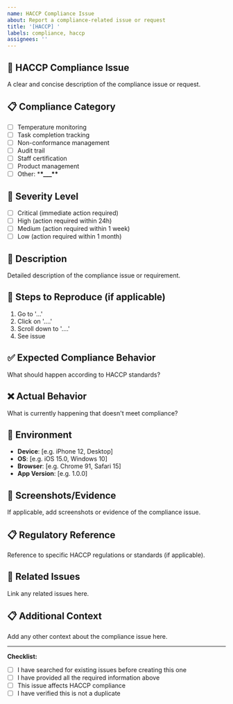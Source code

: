 ```yaml
---
name: HACCP Compliance Issue
about: Report a compliance-related issue or request
title: '[HACCP] '
labels: compliance, haccp
assignees: ''
---
```


## 🏥 HACCP Compliance Issue

A clear and concise description of the compliance issue or request.

## 📋 Compliance Category

- [ ] Temperature monitoring
- [ ] Task completion tracking
- [ ] Non-conformance management
- [ ] Audit trail
- [ ] Staff certification
- [ ] Product management
- [ ] Other: \***\*\_\_\_\*\***

## 🚨 Severity Level

- [ ] Critical (immediate action required)
- [ ] High (action required within 24h)
- [ ] Medium (action required within 1 week)
- [ ] Low (action required within 1 month)

## 📝 Description

Detailed description of the compliance issue or requirement.

## 🔄 Steps to Reproduce (if applicable)

1. Go to '...'
2. Click on '....'
3. Scroll down to '....'
4. See issue

## ✅ Expected Compliance Behavior

What should happen according to HACCP standards?

## ❌ Actual Behavior

What is currently happening that doesn't meet compliance?

## 📱 Environment

- **Device**: [e.g. iPhone 12, Desktop]
- **OS**: [e.g. iOS 15.0, Windows 10]
- **Browser**: [e.g. Chrome 91, Safari 15]
- **App Version**: [e.g. 1.0.0]

## 📸 Screenshots/Evidence

If applicable, add screenshots or evidence of the compliance issue.

## 📋 Regulatory Reference

Reference to specific HACCP regulations or standards (if applicable).

## 🔗 Related Issues

Link any related issues here.

## 📋 Additional Context

Add any other context about the compliance issue here.

---

**Checklist:**

- [ ] I have searched for existing issues before creating this one
- [ ] I have provided all the required information above
- [ ] This issue affects HACCP compliance
- [ ] I have verified this is not a duplicate
